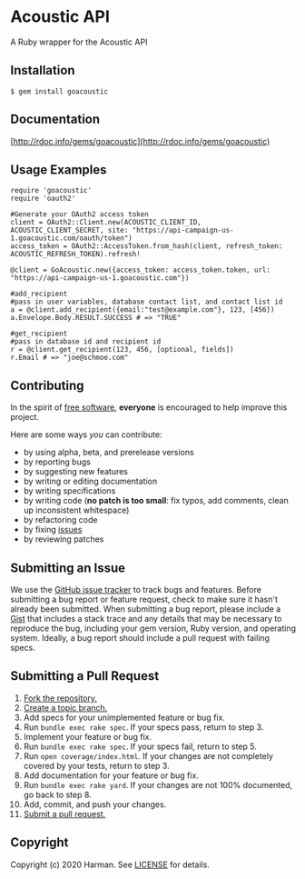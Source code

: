 # Acoustic API
A Ruby wrapper for the Acoustic API

## Installation

    $ gem install goacoustic

## Documentation

[http://rdoc.info/gems/goacoustic](http://rdoc.info/gems/goacoustic)


## Usage Examples
    require 'goacoustic'
    require 'oauth2'

    #Generate your OAuth2 access token
    client = OAuth2::Client.new(ACOUSTIC_CLIENT_ID, ACOUSTIC_CLIENT_SECRET, site: "https://api-campaign-us-1.goacoustic.com/oauth/token")
    access_token = OAuth2::AccessToken.from_hash(client, refresh_token: ACOUSTIC_REFRESH_TOKEN).refresh!

    @client = GoAcoustic.new({access_token: access_token.token, url: "https://api-campaign-us-1.goacoustic.com"})

    #add_recipient
    #pass in user variables, database contact list, and contact list id
    a = @client.add_recipient({email:"test@example.com"}, 123, [456])
    a.Envelope.Body.RESULT.SUCCESS # => "TRUE"

    #get_recipient
    #pass in database id and recipient id
    r = @client.get_recipient(123, 456, [optional, fields])
    r.Email # => "joe@schmoe.com"

## Contributing
In the spirit of [free software][free-sw], **everyone** is encouraged to help improve
this project.

[free-sw]: http://www.fsf.org/licensing/essays/free-sw.html

Here are some ways *you* can contribute:

* by using alpha, beta, and prerelease versions
* by reporting bugs
* by suggesting new features
* by writing or editing documentation
* by writing specifications
* by writing code (**no patch is too small**: fix typos, add comments, clean up
  inconsistent whitespace)
* by refactoring code
* by fixing [issues][]
* by reviewing patches

[issues]: http://github.com/harman-signal-processing/goacoustic/issues

## Submitting an Issue
We use the [GitHub issue tracker][issues] to track bugs and features. Before
submitting a bug report or feature request, check to make sure it hasn't
already been submitted. When submitting a bug report, please include a [Gist][]
that includes a stack trace and any details that may be necessary to reproduce
the bug, including your gem version, Ruby version, and operating system.
Ideally, a bug report should include a pull request with failing specs.

[gist]: https://gist.github.com/

## Submitting a Pull Request
1. [Fork the repository.][fork]
2. [Create a topic branch.][branch]
3. Add specs for your unimplemented feature or bug fix.
4. Run `bundle exec rake spec`. If your specs pass, return to step 3.
5. Implement your feature or bug fix.
6. Run `bundle exec rake spec`. If your specs fail, return to step 5.
7. Run `open coverage/index.html`. If your changes are not completely covered
   by your tests, return to step 3.
8. Add documentation for your feature or bug fix.
9. Run `bundle exec rake yard`. If your changes are not 100% documented, go
   back to step 8.
10. Add, commit, and push your changes.
11. [Submit a pull request.][pr]

[fork]: http://help.github.com/fork-a-repo/
[branch]: http://learn.github.com/p/branching.html
[pr]: http://help.github.com/send-pull-requests/

## Copyright
Copyright (c) 2020 Harman. See [LICENSE][] for details.

[license]: https://github.com/harman-signal-processing/goacoustic/blob/master/LICENSE.md

